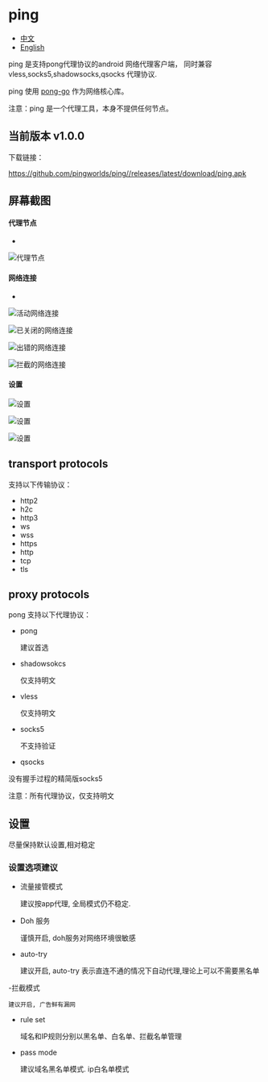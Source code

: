 # ping


- [中文](README.md)
- [English](readme_en.md)



ping 是支持pong代理协议的android  网络代理客户端，
同时兼容vless,socks5,shadowsocks,qsocks 代理协议.

ping 使用 [pong-go](https://github.com/pingworlds/pong) 作为网络核心库。


注意：ping 是一个代理工具，本身不提供任何节点。


## 当前版本 v1.0.0


下载链接：


 <https://github.com/pingworlds/ping//releases/latest/download/ping.apk>



##  屏幕截图


#### 代理节点
- 
![代理节点](img/points.png)



#### 网络连接
- 
![活动网络连接](img/alive_conn.png=50%*50%)


![已关闭的网络连接](img/close_conn.png)
 

![出错的网络连接](img/error_conn.png)


![拦截的网络连接](img/reject_conn.png)


#### 设置


![设置](img/settings_1.png)

![设置](img/settings_2.png)

![设置](img/settings_3.png)



## transport protocols

支持以下传输协议：

- http2
- h2c
- http3
- ws
- wss
- https
- http
- tcp
- tls


## proxy protocols

pong 支持以下代理协议：
- pong
  
  建议首选

- shadowsokcs 

    仅支持明文

- vless

    仅支持明文

- socks5
    
    不支持验证

- qsocks 

没有握手过程的精简版socks5 


注意：所有代理协议，仅支持明文



## 设置

 
尽量保持默认设置,相对稳定 
 
  
### 设置选项建议 
 
- 流量接管模式 
  
    建议按app代理, 全局模式仍不稳定.

- Doh 服务 

    谨慎开启, doh服务对网络环境很敏感

          
- auto-try 
 
    建议开启, auto-try 表示直连不通的情况下自动代理,理论上可以不需要黑名单 

-拦截模式 

    建议开启, 广告鲜有漏网

          
- rule set 
 
    域名和IP规则分别以黑名单、白名单、拦截名单管理
 
- pass mode 
 
    建议域名黑名单模式. ip白名单模式
 
 
